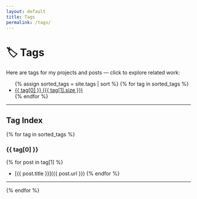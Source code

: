 ```yaml
---
layout: default
title: Tags
permalink: /tags/
---
```


# 🏷️ Tags

Here are tags for my projects and posts — click to explore related work:

<ul>
{% assign sorted_tags = site.tags | sort %}
{% for tag in sorted_tags %}
  <li>
    <a href="#{{ tag[0] | slugify }}">{{ tag[0] }} ({{ tag[1].size }})</a>
  </li>
{% endfor %}
</ul>

---

## Tag Index

{% for tag in sorted_tags %}
### <a name="{{ tag[0] | slugify }}"></a> {{ tag[0] }}

{% for post in tag[1] %}
- [{{ post.title }}]({{ post.url }})
{% endfor %}

---
{% endfor %}